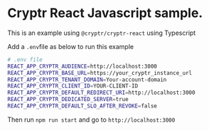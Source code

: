# Cryptr React Javascript sample.

This is an example using `@cryptr/cryptr-react` using Typescript

Add a `.env`file as below to run this example

```bash
# .env file
REACT_APP_CRYPTR_AUDIENCE=http://localhost:3000
REACT_APP_CRYPTR_BASE_URL=https://your_cryptr_instance_url
REACT_APP_CRYPTR_TENANT_DOMAIN=Your-account-domain
REACT_APP_CRYPTR_CLIENT_ID=YOUR-CLIENT-ID
REACT_APP_CRYPTR_DEFAULT_REDIRECT_URI=http://localhost:3000
REACT_APP_CRYPTR_DEDICATED_SERVER=true
REACT_APP_CRYPTR_DEFAULT_SLO_AFTER_REVOKE=false
```

Then run `npm run start` and go to `http://localhost:3000`
